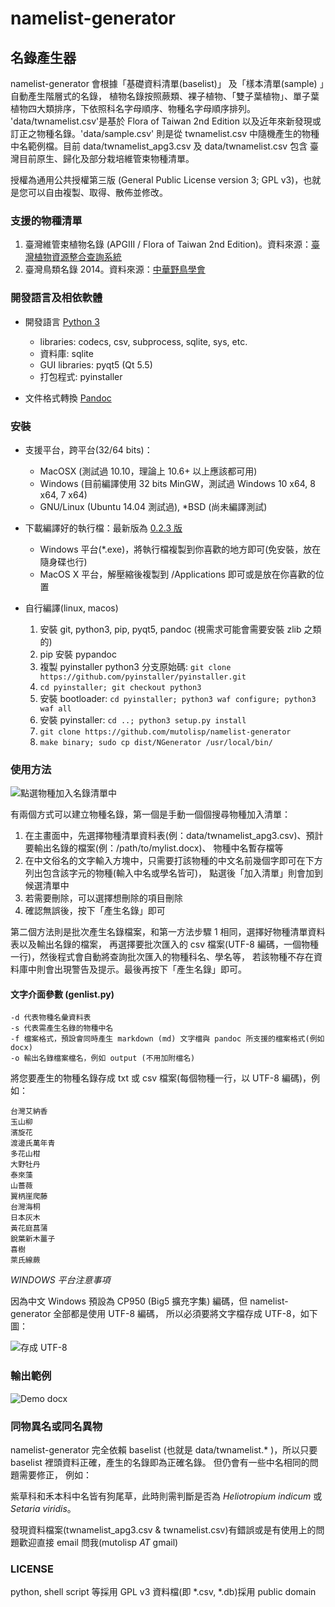 namelist-generator
==================

## 名錄產生器

namelist-generator 會根據「基礎資料清單(baselist)」 及「樣本清單(sample) 」自動產生階層式的名錄，
植物名錄按照蕨類、裸子植物、「雙子葉植物」、單子葉植物四大類排序，下依照科名字母順序、物種名字母順序排列。
'data/twnamelist.csv'是基於 Flora of Taiwan 2nd Edition 以及近年來新發現或訂正之物種名錄。'data/sample.csv'
則是從 twnamelist.csv 中隨機產生的物種中名範例檔。目前 data/twnamelist_apg3.csv 及 data/twnamelist.csv 包含
臺灣目前原生、歸化及部分栽培維管束物種清單。

授權為通用公共授權第三版 (General Public License version 3; GPL v3)，也就是您可以自由複製、取得、散佈並修改。

### 支援的物種清單

1. 臺灣維管束植物名錄 (APGIII / Flora of Taiwan 2nd Edition)。資料來源：[臺灣植物資源整合查詢系統](http://tai2.ntu.edu.tw)
2. 臺灣鳥類名錄 2014。資料來源：[中華野鳥學會](www.bird.org.tw/index.php/works/lists)

### 開發語言及相依軟體

* 開發語言 [Python 3](https://www.python.org)
    + libraries: codecs, csv, subprocess, sqlite, sys, etc.
    + 資料庫: sqlite
    + GUI libraries: pyqt5 (Qt 5.5)
    + 打包程式: pyinstaller 

* 文件格式轉換 [Pandoc](http://johnmacfarlane.net/pandoc/)

### 安裝

* 支援平台，跨平台(32/64 bits)： 
    + MacOSX (測試過 10.10，理論上 10.6+ 以上應該都可用)
    + Windows (目前編譯使用 32 bits MinGW，測試過 Windows 10 x64, 8 x64, 7 x64)
    + GNU/Linux (Ubuntu 14.04 測試過), *BSD (尚未編譯測試)

* 下載編譯好的執行檔：最新版為 [0.2.3 版](https://github.com/mutolisp/namelist-generator/tree/v0.2.3)
    + Windows 平台(*.exe)，將執行檔複製到你喜歡的地方即可(免安裝，放在隨身碟也行)
    + MacOS X 平台，解壓縮後複製到 /Applications 即可或是放在你喜歡的位置

* 自行編譯(linux, macos)
    1. 安裝 git, python3, pip, pyqt5, pandoc (視需求可能會需要安裝 zlib 之類的)
    2. pip 安裝 pypandoc
    3. 複製 pyinstaller python3 分支原始碼: `git clone https://github.com/pyinstaller/pyinstaller.git`
    4. `cd pyinstaller; git checkout python3`
    5. 安裝 bootloader: `cd pyinstaller; python3 waf configure; python3 waf all`
    6. 安裝 pyinstaller: `cd ..; python3 setup.py install`
    7. `git clone https://github.com/mutolisp/namelist-generator`
    8. `make binary; sudo cp dist/NGenerator /usr/local/bin/`

### 使用方法

![點選物種加入名錄清單中](https://raw.github.com/mutolisp/namelist-generator/master/docs/NGenerator_v0.2.1.png)

有兩個方式可以建立物種名錄，第一個是手動一個個搜尋物種加入清單：

1. 在主畫面中，先選擇物種清單資料表(例：data/twnamelist_apg3.csv)、預計要輸出名錄的檔案(例：/path/to/mylist.docx)、
物種中名暫存檔等
2. 在中文俗名的文字輸入方塊中，只需要打該物種的中文名前幾個字即可在下方列出包含該字元的物種(輸入中名或學名皆可)，
點選後「加入清單」則會加到候選清單中
3. 若需要刪除，可以選擇想刪除的項目刪除
4. 確認無誤後，按下「產生名錄」即可

第二個方法則是批次產生名錄檔案，和第一方法步驟 1 相同，選擇好物種清單資料表以及輸出名錄的檔案，
再選擇要批次匯入的 csv 檔案(UTF-8 編碼，一個物種一行)，然後程式會自動將查詢批次匯入的物種科名、學名等，
若該物種不存在資料庫中則會出現警告及提示。最後再按下「產生名錄」即可。

#### 文字介面參數 (genlist.py)
```
-d 代表物種名彙資料表
-s 代表需產生名錄的物種中名
-f 檔案格式，預設會同時產生 markdown (md) 文字檔與 pandoc 所支援的檔案格式(例如 docx)
-o 輸出名錄檔案檔名，例如 output (不用加附檔名)
```

將您要產生的物種名錄存成 txt 或 csv 檔案(每個物種一行，以 UTF-8 編碼)，例如：

```
台灣艾納香
玉山柳
濱旋花
渡邊氏萬年青
多花山柑
大野牡丹
泰來藻
山薔薇
翼柄崖爬藤
台灣海桐
日本灰木
黃花庭菖蒲
銳葉新木薑子
喜樹
萊氏線蕨
```
*WINDOWS 平台注意事項*

因為中文 Windows 預設為 CP950 (Big5 擴充字集) 編碼，但 namelist-generator 全部都是使用 UTF-8 編碼，
所以必須要將文字檔存成 UTF-8，如下圖：

![存成 UTF-8](https://raw.github.com/mutolisp/namelist-generator/master/docs/save_namelist.png)

### 輸出範例

![Demo docx](https://github.com/mutolisp/namelist-generator/blob/master/demo/demo_docx.png)

### 同物異名或同名異物
namelist-generator 完全依賴 baselist (也就是 data/twnamelist.* )，所以只要 baselist 裡頭資料正確，產生的名錄即為正確名錄。
但仍會有一些中名相同的問題需要修正，
例如：

紫草科和禾本科中名皆有狗尾草，此時則需判斷是否為 _Heliotropium indicum_ 或 _Setaria viridis_。

發現資料檔案(twnamelist_apg3.csv & twnamelist.csv)有錯誤或是有使用上的問題歡迎直接 email 問我(mutolisp _AT_ gmail)

### LICENSE
python, shell script 等採用 GPL v3
資料檔(即 *.csv, *.db)採用 public domain
